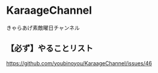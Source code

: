 # KaraageChannel
きゃらあげ素敵曜日チャンネル

## 【必ず】やることリスト
https://github.com/youbinoyou/KaraageChannel/issues/46
